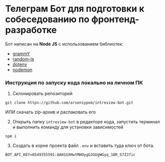 # Телеграм Бот для подготовки к собеседованию по фронтенд-разработке

Бот написан на **Node JS** с использованием библиотек:
* [grammY](https://grammy.dev/)
* [random-js](https://www.npmjs.com/package/random-js)
* [dotenv](https://www.npmjs.com/package/dotenv)
* [nodemon](https://www.npmjs.com/package/nodemon)
### Инструкция по запуску кода локально на личном ПК

1. Склонировать репозиторий
```
git clone https://github.com/arseniypom/intreview-bot.git
```
ИЛИ
скачать zip-архив и распаковать его

2. Открыть папку `intreview-bot` в редакторе кода, запустить терминал и выполнить команду для установки зависимостей
```
npm i
```
3. Создать в корне проекта файл `.env` и вставить туда ключ от бота.
```
BOT_API_KEY=6549355591:AAH1GXHwtMHOygG2GUgWGyq_18R_S7ZJ7ic
```
